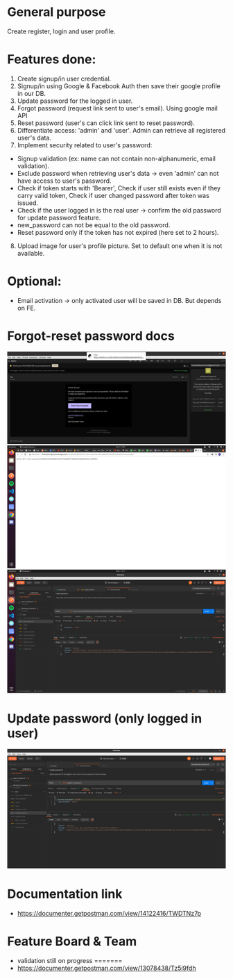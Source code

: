 # General purpose
Create register, login and user profile.

# Features done:
1. Create signup/in user credential.
2. Signup/in using Google & Facebook Auth then save their google profile in our DB.
3. Update password for the logged in user.
4. Forgot password (request link sent to user's email). Using google mail API
5. Reset password (user's can click link sent to reset password).
6. Differentiate access: 'admin' and 'user'. Admin can retrieve all registered user's data.
7. Implement security related to user's password:

- Signup validation (ex: name can not contain non-alphanumeric, email validation).
- Exclude password when retrieving user's data -> even 'admin' can not have access to user's password.
- Check if token starts with 'Bearer', Check if user still exists even if they carry valid token, Check if user changed password after token was issued.
- Check if the user logged in is the real user -> confirm the old password for update password feature.
- new_password can not be equal to the old password.
- Reset password only if the token has not expired (here set to 2 hours).
8. Upload image for user's profile picture. Set to default one when it is not available.

# Optional:

- Email activation -> only activated user will be saved in DB. But depends on FE.

# Forgot-reset password docs
![](img/Email%20forgot%20password.png)
![](img/Token%20reset%20password.png)
![](img/Reset%20password.png)

# Update password (only logged in user)
![](img/Update%20password.png)

# Documentation link
-  https://documenter.getpostman.com/view/14122416/TWDTNz7p

# Feature Board & Team
- validation still on progress
=======
-  https://documenter.getpostman.com/view/13078438/Tz5i9fdh
